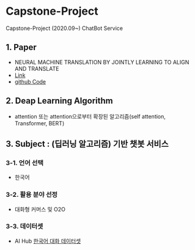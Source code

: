 # Capstone-Project
Capstone-Project (2020.09~) ChatBot Service

## 1. Paper
- NEURAL MACHINE TRANSLATION BY JOINTLY LEARNING TO ALIGN AND TRANSLATE
- [Link](https://arxiv.org/abs/1409.0473)
- [github Code](https://github.com/chrisbangun/pytorch-seq2seq_with_attention)

## 2. Deap Learning Algorithm
- attention 또는 attention으로부터 확장된 알고리즘(self attention, Transformer, BERT)

## 3. Subject : (딥러닝 알고리즘) 기반 챗봇 서비스
### 3-1. 언어 선택 
- 한국어
### 3-2. 활용 분야 선정 
- 대화형 커머스 및 O2O
### 3-3. 데이터셋
- AI Hub [한국어 대화 데이터셋](https://aihub.or.kr/aidata/85)
